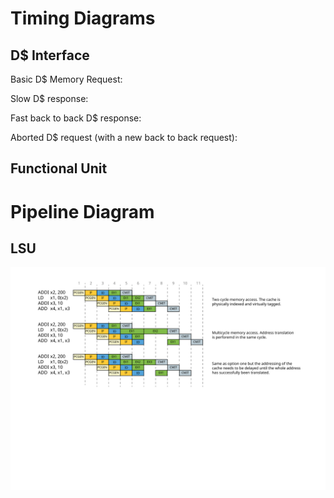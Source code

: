 # Timing Diagrams

## D$ Interface

Basic D$ Memory Request:
<script type="WaveDrom">
{signal: [
  {name: 'clk',         wave: 'P..........'},
  {name: 'data_index',  wave: 'x..2..x....', data: ['index']},
  {name: 'data_tag',    wave: 'x.....2x...', data: ['tag']},
  {name: 'data_wdata',  wave: 'x..2..x....', data: ['wdata']},
  {name: 'data_req',    wave: '0..1..0....'},
  {name: 'data_gnt',    wave: '0....10....'},
  {name: 'tag_valid',   wave: '0.....10...'},
  {name: 'kill_req',    wave: '0..........'},
  {name: 'data_rvalid', wave: '0.....10...'},
  {name: 'data_rdata',  wave: 'x.....2x...', data: ['rdata']},
  {name: 'data_we',     wave: 'x..2..x....', data: ['we']},
  {name: 'data_be',     wave: 'x..2..x....', data: ['be']}
]}
</script>

Slow D$ response:
<script type="WaveDrom">
{signal: [
  {name: 'clk',         wave: 'P....|.........'},
  {name: 'data_index',  wave: 'x..2.|....x....', data: ['index']},
  {name: 'data_tag',    wave: 'x....|....2..x.', data: ['tag']},
  {name: 'data_wdata',  wave: 'x..2.|....x....', data: ['wdata']},
  {name: 'data_req',    wave: '0..1.|....0....'},
  {name: 'data_gnt',    wave: '0....|...10....'},
  {name: 'tag_valid',   wave: '0....|....1..0.'},
  {name: 'kill_req',    wave: '0....|.........'},
  {name: 'data_rvalid', wave: '0....|......10.'},
  {name: 'data_rdata',  wave: 'x....|......2x.', data: ['rdata']},
  {name: 'data_we',     wave: 'x..2.|....x....', data: ['we']},
  {name: 'data_be',     wave: 'x..2.|....x....', data: ['be']}
]}
</script>

Fast back to back D$ response:
<script type="WaveDrom">
{signal: [
  {name: 'clk',         wave: 'P........'},
  {name: 'data_index',  wave: 'x..2345x.', data: ['a1', 'a2', 'a3', 'a4']},
  {name: 'data_tag',    wave: 'x...2345x', data: ['a1', 'a2', 'a3', 'a4']},
  {name: 'data_wdata',  wave: 'x..2345x.', data: ['w1', 'w2', 'w3', 'w4']},
  {name: 'data_req',    wave: '0..1...0.'},
  {name: 'data_gnt',    wave: '0..1...0.'},
  {name: 'tag_valid',   wave: '0...1...0'},
  {name: 'kill_req',    wave: '0........'},
  {name: 'data_rvalid', wave: '0...1...0'},
  {name: 'data_rdata',  wave: 'x...2345x', data: ['r1', 'r2', 'r3', 'r4']},
  {name: 'data_we',     wave: 'x..2345x.', data: ['we1', 'we2', 'we3', 'we4']},
  {name: 'data_be',     wave: 'x..2345x.', data: ['be1', 'be2', 'be3', 'be4']}
]}
</script>

Aborted D$ request (with a new back to back request):
<script type="WaveDrom">
{signal: [
  {name: 'clk',         wave: 'P..........'},
  {name: 'data_index',  wave: 'x..2..3x...', data: ['index', 'index']},
  {name: 'data_tag',    wave: 'x......3x..', data: ['tag']},
  {name: 'data_wdata',  wave: 'x..2..x....', data: ['wdata']},
  {name: 'data_req',    wave: '0..1...0...'},
  {name: 'data_gnt',    wave: '0....1.0...'},
  {name: 'tag_valid',   wave: '0.....1.0..'},
  {name: 'kill_req',    wave: '0.....10...'},
  {name: 'data_rvalid', wave: '0.....1.0..'},
  {name: 'data_rdata',  wave: 'x......3x..', data: ['rdata']},
  {name: 'data_we',     wave: 'x..2..3x...', data: ['we', 'we']},
  {name: 'data_be',     wave: 'x..2..3x...', data: ['be', 'be']}
]}
</script>

<!-- ## LSU

- **Multicycle D$ access**: Making the path to the cache a multicycle path. This will give enough headroom for the memories to propagate their output.

<script type="WaveDrom">
{signal: [
  {name: 'clk',                 wave: 'P.................'},
  {name: 'lsu_clk',             wave: 'HlHlHlHlHlHlHlHlHl'},
  {name: 'operator',            wave: 'x.2.3.4.x.5.x.....', data: ['ST', 'LD', 'ST', 'LD']},
  {name: 'vaddr',               wave: 'x.2.3.4.x.5.x.....', data: ['vaddr1', 'vaddr2', 'vaddr3', 'vaddr4']},
  {name: 'valid',               wave: '0.1.....0.1.0.....'},
  {name: 'ready',               wave: '1.....0...1.0...1.'},
  {name: 'paddr',               wave: 'x.2.3.x.4.x.5.x...', data: ['paddr1', 'paddr3', 'paddr3', 'paddr4']},
  {name: 'translation_valid',   wave: '0.1...0.1.0.1.0...'},
  {name: 'data_addr',           wave: 'x.2.3.x.4...5.x...', data: ['paddr1', 'paddr3', 'paddr3', 'paddr4']},
  {name: 'data_wdata',          wave: 'x.2.x...4...x.....', data: ['wdata1', 'wdata2', 'wdata3']},
  {name: 'data_req',            wave: '0.1...0.1.....0...'},
  {name: 'data_gnt',            wave: '0.1...0...1...0...'},
  {name: 'data_rvalid',         wave: '0...1...0...1.0.1.'},
  {name: 'data_rdata',          wave: 'x.....3.x.......5.', data: ['rdata2', 'rdata4']},
  {name: 'data_we',             wave: '0.1.0...1...0.....'},
  {name: 'data_be',             wave: 'x.2.3.x.4...5.x...', data: ['be1', 'be2', 'be3', 'be4']}
]}
</script>
- **Extra MMU stage**: Splitting the path after address generation. With the headroom gained we could deskew the ld/st path again.
<script type="WaveDrom">
{signal: [
  {name: 'clk',                 wave: 'P.............'},
  {name: 'operator',            wave: 'x.234x.5x.....', data: ['ST', 'LD', 'ST', 'LD']},
  {name: 'vaddr',               wave: 'x.234x.5x.....', data: ['va1', 'va2', 'va3', 'va4']},
  {name: 'valid',               wave: '0.1..0.10.....'},
  {name: 'ready',               wave: '1....0.10.1...'},
  {name: 'paddr',               wave: 'x..23x.4x.5x..', data: ['pa1', 'pa3', 'pa3', 'pa4']},
  {name: 'translation_valid',   wave: '0..1.0.10.10..'},
  {name: 'data_addr',           wave: 'x..23x.4x.5x..', data: ['pa1', 'pa3', 'pa3', 'pa4']},
  {name: 'data_wdata',          wave: 'x..2x..4x.....', data: ['wd1', 'wd2', 'wd3']},
  {name: 'data_req',            wave: '0..1.0.10.....'},
  {name: 'data_gnt',            wave: '0..1.0.10.10..'},
  {name: 'data_rvalid',         wave: '0...1.0.10..10'},
  {name: 'data_rdata',          wave: 'x....3x.....5x', data: ['rd2', 'rd4']},
  {name: 'data_we',             wave: '0..10..10.....'},
  {name: 'data_be',             wave: 'x..23x.4x.5x..', data: ['be1', 'be2', 'be3', 'be4']}
]}
</script>
- Making the D$ **virtually indexed and physically tagged**. This will hide the latency of address translation.
<script type="WaveDrom">
{signal: [
  {name: 'clk',                 wave: 'P.............'},
  {name: 'operator',            wave: 'x.234x.5x.....', data: ['ST', 'LD', 'ST', 'LD']},
  {name: 'vaddr',               wave: 'x.234x.5x.....', data: ['va1', 'va2', 'va3', 'va4']},
  {name: 'valid',               wave: '0.1..0.10.....'},
  {name: 'ready',               wave: '1....0.10.1...'},
  {name: 'paddr',               wave: 'x..23x.4x.5x..', data: ['pa1', 'pa3', 'pa3', 'pa4']},
  {name: 'translation_valid',   wave: '0..1.0.10.10..'},
  {name: 'data_addr',           wave: 'x..23x.4x.5x..', data: ['pa1', 'pa3', 'pa3', 'pa4']},
  {name: 'data_wdata',          wave: 'x..2x..4x.....', data: ['wd1', 'wd2', 'wd3']},
  {name: 'data_req',            wave: '0.1.0..10.....'},
  {name: 'data_gnt',            wave: '0.1.0..10.10..'},
  {name: 'data_rvalid',         wave: '0..1.0..10.10.'},
  {name: 'data_rdata',          wave: 'x...3x.....5x.', data: ['rd2', 'rd4']},
  {name: 'data_we',             wave: '0..10..10.....'},
  {name: 'data_be',             wave: 'x..23x.4x.5x..', data: ['be1', 'be2', 'be3', 'be4']}
]}
</script> -->

## Functional Unit
<script type="WaveDrom">
{signal: [
  {name: 'clk',                 wave: 'P..........'},
  {name: 'operator_i',          wave: 'x.2x34x.5x.', data: ['op1', 'op2', 'op3', 'op4']},
  {name: 'operand_a_i',         wave: 'x.2x34x.5x.', data: ['a1', 'a2', 'a3', 'a4']},
  {name: 'operand_b_i',         wave: 'x.2x34x.5x.', data: ['b1', 'b2', 'b3', 'b4']},
  {name: 'trans_id_i',          wave: 'x.2x34x.5x.', data: ['t1', 't2', 't3', 't4']},
  {name: 'fu_ready_o',          wave: '0..1..0.1..'},
  {name: 'fu_valid_i',          wave: '0.101.0.10.'},
  {name: 'fu_valid_o',          wave: '0..1.0.1.0.', data: ['pa1', 'pa3', 'pa3', 'pa4']},
  {name: 'fu_trans_id_o',       wave: 'x..23x.45x.', data: ['t1', 't2', 't3', 't4']},
  {name: 'fu_result_o',         wave: 'x..23x.45x.', data: ['r1', 'r2', 'r3', 'r4']},
]}
</script>
# Pipeline Diagram

## LSU

![Ariane Block Diagram](fig/ld_pipeline_diagram.svg)